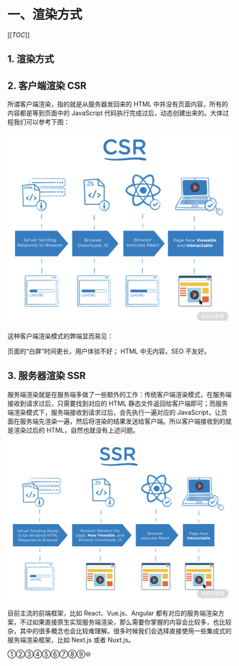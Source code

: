 # 一、渲染方式

[[_TOC_]]

## 1. 渲染方式

## 2. 客户端渲染 CSR

所谓客户端渲染，指的就是从服务器发回来的 HTML 中并没有页面内容，所有的内容都是等到页面中的 JavaScript 代码执行完成过后，动态创建出来的。大体过程我们可以参考下图：

![SCR](https://github.com/yuyuyuzhang/Blog/blob/master/images/%E5%89%8D%E7%AB%AF%E5%B7%A5%E7%A8%8B%E5%8C%96/%E6%B8%B2%E6%9F%93%E6%96%B9%E5%BC%8F/CSR.png)

这种客户端渲染模式的弊端显而易见：

页面的“白屏”时间更长，用户体验不好；
HTML 中无内容，SEO 不友好。

## 3. 服务器渲染 SSR

服务端渲染就是在服务端多做了一些额外的工作：传统客户端渲染模式，在服务端接收到请求过后，只需要找到对应的 HTML 静态文件返回给客户端即可；而服务端渲染模式下，服务端接收到请求过后，会先执行一遍对应的 JavaScript，让页面在服务端先渲染一遍，然后将渲染的结果发送给客户端。所以客户端接收到的就是渲染过后的 HTML，自然也就没有上述问题。

![SSR](https://github.com/yuyuyuzhang/Blog/blob/master/images/%E5%89%8D%E7%AB%AF%E5%B7%A5%E7%A8%8B%E5%8C%96/%E6%B8%B2%E6%9F%93%E6%96%B9%E5%BC%8F/SSR.png)

目前主流的前端框架，比如 React、Vue.js、Angular 都有对应的服务端渲染方案，不过如果直接原生实现服务端渲染，那么需要你掌握的内容会比较多，也比较杂，其中的很多概念也会比较难理解。很多时候我们会选择直接使用一些集成式的服务端渲染框架，比如 Next.js 或者 Nuxt.js。

①②③④⑤⑥⑦⑧⑨⑩
